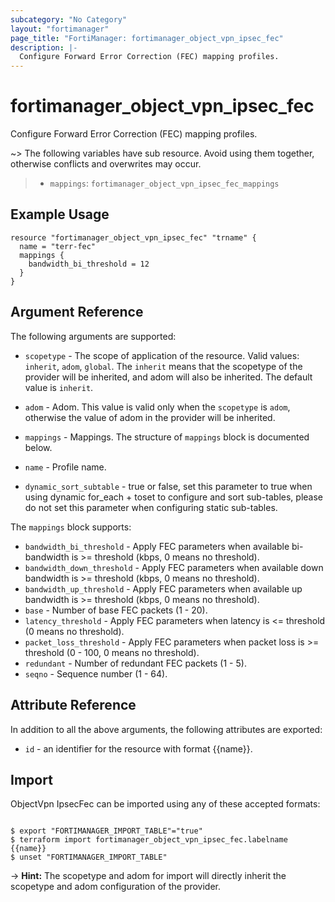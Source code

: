 ```yaml
---
subcategory: "No Category"
layout: "fortimanager"
page_title: "FortiManager: fortimanager_object_vpn_ipsec_fec"
description: |-
  Configure Forward Error Correction (FEC) mapping profiles.
---
```


# fortimanager_object_vpn_ipsec_fec
Configure Forward Error Correction (FEC) mapping profiles.

~> The following variables have sub resource. Avoid using them together, otherwise conflicts and overwrites may occur.
>- `mappings`: `fortimanager_object_vpn_ipsec_fec_mappings`



## Example Usage

```hcl
resource "fortimanager_object_vpn_ipsec_fec" "trname" {
  name = "terr-fec"
  mappings {
    bandwidth_bi_threshold = 12
  }
}
```

## Argument Reference


The following arguments are supported:

* `scopetype` - The scope of application of the resource. Valid values: `inherit`, `adom`, `global`. The `inherit` means that the scopetype of the provider will be inherited, and adom will also be inherited. The default value is `inherit`.
* `adom` - Adom. This value is valid only when the `scopetype` is `adom`, otherwise the value of adom in the provider will be inherited.

* `mappings` - Mappings. The structure of `mappings` block is documented below.
* `name` - Profile name.
* `dynamic_sort_subtable` - true or false, set this parameter to true when using dynamic for_each + toset to configure and sort sub-tables, please do not set this parameter when configuring static sub-tables.

The `mappings` block supports:

* `bandwidth_bi_threshold` - Apply FEC parameters when available bi-bandwidth is &gt;= threshold (kbps, 0 means no threshold).
* `bandwidth_down_threshold` - Apply FEC parameters when available down bandwidth is &gt;= threshold (kbps, 0 means no threshold).
* `bandwidth_up_threshold` - Apply FEC parameters when available up bandwidth is &gt;= threshold (kbps, 0 means no threshold).
* `base` - Number of base FEC packets (1 - 20).
* `latency_threshold` - Apply FEC parameters when latency is &lt;= threshold (0 means no threshold).
* `packet_loss_threshold` - Apply FEC parameters when packet loss is &gt;= threshold (0 - 100, 0 means no threshold).
* `redundant` - Number of redundant FEC packets (1 - 5).
* `seqno` - Sequence number (1 - 64).


## Attribute Reference

In addition to all the above arguments, the following attributes are exported:
* `id` - an identifier for the resource with format {{name}}.

## Import

ObjectVpn IpsecFec can be imported using any of these accepted formats:
```

$ export "FORTIMANAGER_IMPORT_TABLE"="true"
$ terraform import fortimanager_object_vpn_ipsec_fec.labelname {{name}}
$ unset "FORTIMANAGER_IMPORT_TABLE"
```
-> **Hint:** The scopetype and adom for import will directly inherit the scopetype and adom configuration of the provider.
